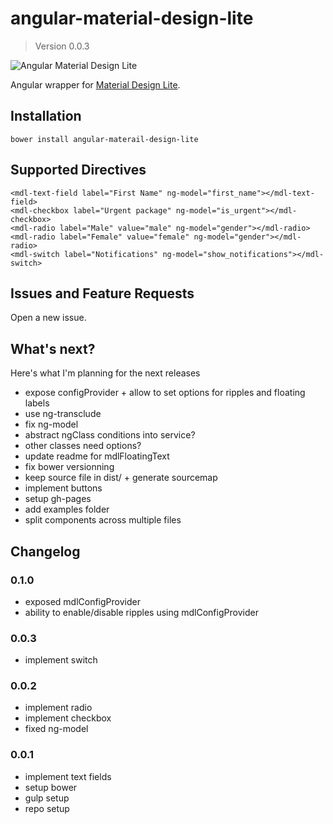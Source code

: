 # angular-material-design-lite
> Version 0.0.3

![Angular Material Design Lite](http://i.imgur.com/SI4Nmb3.png)

Angular wrapper for [Material Design Lite](http://getmdl.io).


## Installation

`bower install angular-materail-design-lite`


## Supported Directives

`<mdl-text-field label="First Name" ng-model="first_name"></mdl-text-field>`  
`<mdl-checkbox label="Urgent package" ng-model="is_urgent"></mdl-checkbox>`  
`<mdl-radio label="Male" value="male" ng-model="gender"></mdl-radio>`  
`<mdl-radio label="Female" value="female" ng-model="gender"></mdl-radio>`  
`<mdl-switch label="Notifications" ng-model="show_notifications"></mdl-switch>`


## Issues and Feature Requests

Open a new issue.

## What's next?

Here's what I'm planning for the next releases

+ expose configProvider + allow to set options for ripples and floating labels
+ use ng-transclude
+ fix ng-model
+ abstract ngClass conditions into service?
+ other classes need options?
+ update readme for mdlFloatingText
+ fix bower versionning
+ keep source file in dist/ + generate sourcemap
+ implement buttons
+ setup gh-pages
+ add examples folder
+ split components across multiple files


## Changelog

### 0.1.0

+ exposed mdlConfigProvider
+ ability to enable/disable ripples using mdlConfigProvider

### 0.0.3

+ implement switch


### 0.0.2

+ implement radio
+ implement checkbox
+ fixed ng-model


### 0.0.1

+ implement text fields
+ setup bower
+ gulp setup
+ repo setup
